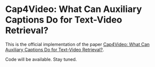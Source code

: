 # Cap4Video: What Can Auxiliary Captions Do for Text-Video Retrieval?

This is the official implementation of the paper [Cap4Video: What Can Auxiliary Captions Do for Text-Video Retrieval?](https://arxiv.org/abs/2301.00184).

Code will be available. Stay tuned.
